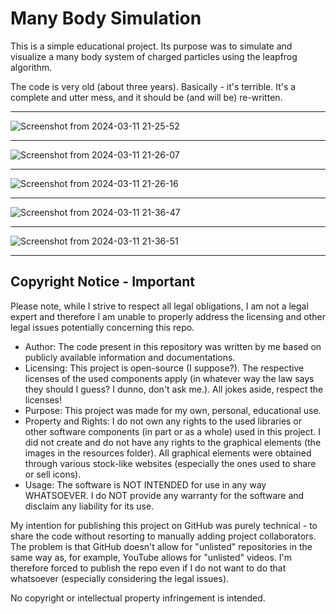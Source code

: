 # Many Body Simulation

This is a simple educational project. Its purpose was to simulate and visualize a many body system of charged particles using the leapfrog algorithm.

The code is very old (about three years). Basically - it's terrible. It's a complete and utter mess, and it should be (and will be) re-written.

---

![Screenshot from 2024-03-11 21-25-52](https://github.com/infinite-dark/many-body-simulation-old/assets/126886852/5d3de9c9-8661-4437-92c3-fa8c891ad162)

---

![Screenshot from 2024-03-11 21-26-07](https://github.com/infinite-dark/many-body-simulation-old/assets/126886852/bfa73458-da7e-4cf0-ad67-9d6afa5fcd55)

---

![Screenshot from 2024-03-11 21-26-16](https://github.com/infinite-dark/many-body-simulation-old/assets/126886852/c6df4fcd-1729-4990-8437-22f2d6ecfd04)

---

![Screenshot from 2024-03-11 21-36-47](https://github.com/infinite-dark/many-body-simulation-old/assets/126886852/44900451-9533-418d-8dd8-6f33db018a36)

---

![Screenshot from 2024-03-11 21-36-51](https://github.com/infinite-dark/many-body-simulation-old/assets/126886852/7365cbc9-9d97-471c-b876-bda5b3759ffe)

---

Copyright Notice - Important
---
Please note, while I strive to respect all legal obligations, I am not a legal expert and therefore I am unable to properly address the licensing and other legal issues potentially concerning this repo.

  - Author: The code present in this repository was written by me based on publicly available information and documentations.
  - Licensing: This project is open-source (I suppose?). The respective licenses of the used components apply (in whatever way the law says they should I guess? I dunno, don't ask me.). All jokes aside, respect the licenses!
  - Purpose: This project was made for my own, personal, educational use.
  - Property and Rights: I do not own any rights to the used libraries or other software components (in part or as a whole) used in this project. I did not create and do not have any rights to the graphical elements (the images in the resources folder). All graphical elements were obtained through various stock-like websites (especially the ones used to share or sell icons).
  - Usage: The software is NOT INTENDED for use in any way WHATSOEVER. I do NOT provide any warranty for the software and disclaim any liability for its use.

My intention for publishing this project on GitHub was purely technical - to share the code without resorting to manually adding project collaborators. The problem is that GitHub doesn't allow for "unlisted" repositories in the same way as, for example, YouTube allows for "unlisted" videos. I'm therefore forced to publish the repo even if I do not want to do that whatsoever (especially considering the legal issues).

No copyright or intellectual property infringement is intended.
